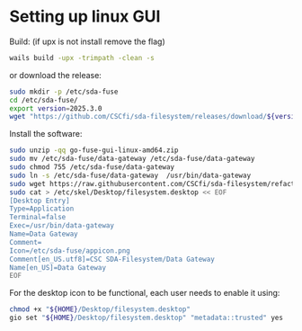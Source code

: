 # Setting up linux GUI

Build:
(if upx is not install remove the flag)
```bash
wails build -upx -trimpath -clean -s
```

or download the release:
```bash
sudo mkdir -p /etc/sda-fuse
cd /etc/sda-fuse/
export version=2025.3.0
wget "https://github.com/CSCfi/sda-filesystem/releases/download/${version}/go-fuse-gui-linux-amd64.zip"
```

Install the software:
```bash
sudo unzip -qq go-fuse-gui-linux-amd64.zip
sudo mv /etc/sda-fuse/data-gateway /etc/sda-fuse/data-gateway
sudo chmod 755 /etc/sda-fuse/data-gateway
sudo ln -s /etc/sda-fuse/data-gateway  /usr/bin/data-gateway
sudo wget https://raw.githubusercontent.com/CSCfi/sda-filesystem/refactor/wails-gui/build/appicon.png --directory-prefix=/etc/sda-fuse
sudo cat > /etc/skel/Desktop/filesystem.desktop << EOF
[Desktop Entry]
Type=Application
Terminal=false
Exec=/usr/bin/data-gateway
Name=Data Gateway
Comment=
Icon=/etc/sda-fuse/appicon.png
Comment[en_US.utf8]=CSC SDA-Filesystem/Data Gateway
Name[en_US]=Data Gateway
EOF
```

For the desktop icon to be functional, each user needs to enable it using:
```bash
chmod +x "${HOME}/Desktop/filesystem.desktop"
gio set "${HOME}/Desktop/filesystem.desktop" "metadata::trusted" yes
```
